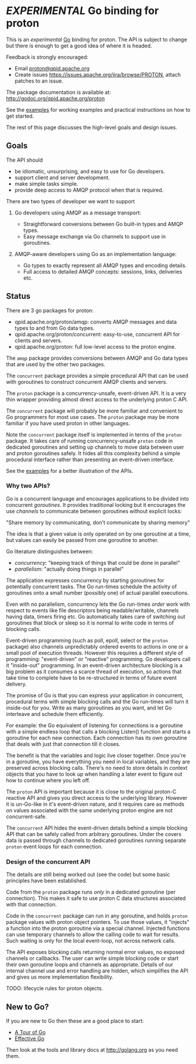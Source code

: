 # *EXPERIMENTAL* Go binding for proton

This is an *experimental* [Go](http://golang.org) binding for proton.
The API is subject to change but there is enough to get a good idea of where it is headed.

Feedback is strongly encouraged:

- Email <proton@qpid.apache.org>
- Create issues <https://issues.apache.org/jira/browse/PROTON>, attach patches to an issue.

The package documentation is available at: <http://godoc.org/qpid.apache.org/proton>

See the [examples](../../../examples/go/README.md) for working examples and
practical instructions on how to get started.

The rest of this page discusses the high-level goals and design issues.

## Goals

The API should

- be idiomatic, unsurprising, and easy to use for Go developers.
- support client and server development.
- make simple tasks simple.
- provide deep access to AMQP protocol when that is required.

There are two types of developer we want to support

1. Go developers using AMQP as a message transport:
   - Straightforward conversions between Go built-in types and AMQP types.
   - Easy message exchange via Go channels to support use in goroutines.

2. AMQP-aware developers using Go as an implementation language:
   - Go types to exactly represent all AMQP types and encoding details.
   - Full access to detailed AMQP concepts: sessions, links, deliveries etc.

## Status

There are 3 go packages for proton:

- qpid.apache.org/proton/amqp: converts AMQP messages and data types to and from Go data types.
- qpid.apache.org/proton/concurrent: easy-to-use, concurrent API for clients and servers.
- qpid.apache.org/proton: full low-level access to the proton engine.

The `amqp` package provides conversions between AMQP and Go data types that are
used by the other two packages.

The `concurrent` package provides a simple procedural API that can be used with
goroutines to construct concurrent AMQP clients and servers.

The `proton` package is a concurrency-unsafe, event-driven API. It is a very
thin wrapper providing almost direct access to the underlying proton C API.

The `concurrent` package will probably be more familiar and convenient to Go
programmers for most use cases. The `proton` package may be more familiar if
you have used proton in other languages.

Note the `concurrent` package itself is implemented in terms of the `proton`
package. It takes care of running concurrency-unsafe `proton` code in dedicated
goroutines and setting up channels to move data between user and proton
goroutines safely. It hides all this complexity behind a simple procedural
interface rather than presenting an event-driven interface.

See the [examples](../../../examples/go/README.md) for a better illustration of the APIs.

### Why two APIs?

Go is a concurrent language and encourages applications to be divided into
concurrent *goroutines*. It provides traditional locking but it encourages the
use *channels* to communicate between goroutines without explicit locks:

  "Share memory by communicating, don't communicate by sharing memory"

The idea is that a given value is only operated on by one goroutine at a time,
but values can easily be passed from one goroutine to another.

Go literature distinguishes between:

- *concurrency*: "keeping track of things that could be done in parallel"
- *parallelism*: "actually doing things in parallel"

The application expresses concurrency by starting goroutines for potentially
concurrent tasks. The Go run-times schedule the activity of goroutines onto a
small number (possibly one) of actual parallel executions.

Even with *no* parallelism, concurrency lets the Go run-times *order* work with
respect to events like file descriptors being readable/writable, channels having
data, timers firing etc. Go automatically takes care of switching out goroutines
that block or sleep so it is normal to write code in terms of blocking calls.

Event-driven programming (such as poll, epoll, select or the `proton` package)
also channels unpredictably ordered events to actions in one or a small pool of
execution threads. However this requires a different style of programming:
"event-driven" or "reactive" programming. Go developers call it "inside-out"
programming. In an event-driven architecture blocking is a big problem as it
consumes a scarce thread of execution, so actions that take time to complete
have to be re-structured in terms of future event delivery.

The promise of Go is that you can express your application in concurrent,
procedural terms with simple blocking calls and the Go run-times will turn it
inside-out for you. Write as many goroutines as you want, and let Go interleave
and schedule them efficiently.

For example: the Go equivalent of listening for connections is a goroutine with
a simple endless loop that calls a blocking Listen() function and starts a
goroutine for each new connection. Each connection has its own goroutine that
deals with just that connection till it closes.

The benefit is that the variables and logic live closer together. Once you're in
a goroutine, you have everything you need in local variables, and they are
preserved across blocking calls. There's no need to store details in context
objects that you have to look up when handling a later event to figure out how
to continue where you left off.

The `proton` API is important because it is close to the original proton-C
reactive API and gives you direct access to the underlying library. However it
is un-Go-like in it's event-driven nature, and it requires care as methods on
values associated with the same underlying proton engine are not
concurrent-safe.

The `concurrent` API hides the event-driven details behind a simple blocking API
that can be safely called from arbitrary goroutines. Under the covers data is
passed through channels to dedicated goroutines running separate `proton` event
loops for each connection.

### Design of the concurrent API

The details are still being worked out (see the code) but some basic principles have been
established.

Code from the `proton` package runs _only_ in a dedicated goroutine (per
connection). This makes it safe to use proton C data structures associated with
that connection.

Code in the `concurrent` package can run in any goroutine, and holds `proton`
package values with proton object pointers.  To use those values, it "injects" a
function into the proton goroutine via a special channel. Injected functions
can use temporary channels to allow the calling code to wait for results. Such
waiting is only for the local event-loop, not across network calls.

The API exposes blocking calls returning normal error values, no exposed
channels or callbacks. The user can write simple blocking code or start their
own goroutine loops and channels as appropriate. Details of our internal channel
use and error handling are hidden, which simplifies the API and gives us more
implementation flexibility.

TODO: lifecycle rules for proton objects.

## New to Go?

If you are new to Go then these are a good place to start:

- [A Tour of Go](http://tour.golang.org)
- [Effective Go](http://golang.org/doc/effective_go.html)

Then look at the tools and library docs at <http://golang.org> as you need them.
